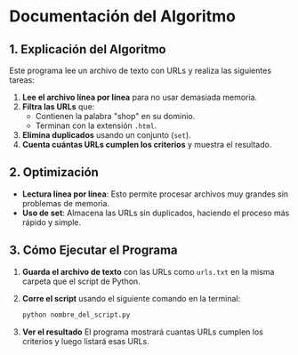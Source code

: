 # Documentación del Algoritmo

## 1. Explicación del Algoritmo

Este programa lee un archivo de texto con URLs y realiza las siguientes tareas:

1. **Lee el archivo línea por línea** para no usar demasiada memoria.
2. **Filtra las URLs** que:
   - Contienen la palabra "shop" en su dominio.
   - Terminan con la extensión `.html`.
3. **Elimina duplicados** usando un conjunto (`set`).
4. **Cuenta cuántas URLs cumplen los criterios** y muestra el resultado.

## 2. Optimización

- **Lectura línea por línea**: Esto permite procesar archivos muy grandes sin problemas de memoria.
- **Uso de set**: Almacena las URLs sin duplicados, haciendo el proceso más rápido y simple.

## 3. Cómo Ejecutar el Programa

1. **Guarda el archivo de texto** con las URLs como `urls.txt` en la misma carpeta que el script de Python.
2. **Corre el script** usando el siguiente comando en la terminal:

   ```bash
   python nombre_del_script.py
2. **Ver el resultado** El programa mostrará cuantas URLs cumplen los criterios y luego listará esas URLs.

